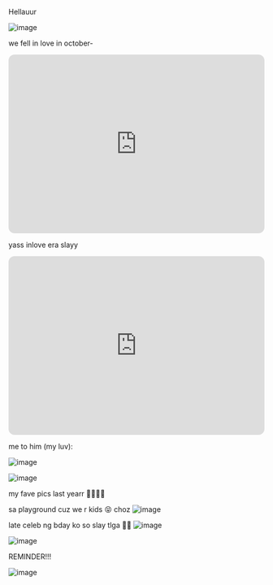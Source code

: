 Hellauur

![image](https://user-images.githubusercontent.com/122416527/212852989-7b09e778-857b-4183-87d3-fe6466a1fc9a.png)

we fell in love in october-
<iframe style="border-radius:12px" src="https://open.spotify.com/embed/track/6IPwKM3fUUzlElbvKw2sKl?utm_source=generator" width="100%" height="352" frameBorder="0" allowfullscreen="" allow="autoplay; clipboard-write; encrypted-media; fullscreen; picture-in-picture" loading="lazy"></iframe>


yass inlove era slayy

<iframe style="border-radius:12px" src="https://open.spotify.com/embed/playlist/0LyH1LzmjQeZk58PpUxcH1?utm_source=generator" width="100%" height="352" frameBorder="0" allowfullscreen="" allow="autoplay; clipboard-write; encrypted-media; fullscreen; picture-in-picture" loading="lazy"></iframe>

me to him (my luv): 

![image](https://user-images.githubusercontent.com/122416527/212857751-36acc8ea-bd21-4878-9a6c-a0aa2766e187.png)

![image](https://user-images.githubusercontent.com/122416527/212857898-2f0df0fd-49fd-42c1-a7b1-cfbc34fa7a86.png)




my fave pics last yearr 🥰🥰😍😍



sa playground cuz we r kids 😝 choz
![image](https://user-images.githubusercontent.com/122416527/212849860-2e328a0f-710f-455e-b66c-9ff9d0fa16fc.png)



late celeb ng bday ko so slay tlga 🥰🥰
![image](https://user-images.githubusercontent.com/122416527/212850545-61d961b3-b5ae-4c3a-a65b-5a4e09998106.png)

![image](https://user-images.githubusercontent.com/122416527/212850774-fcaa80bd-18a1-4b9a-a38f-054d3bc95ece.png)


REMINDER!!!

![image](https://user-images.githubusercontent.com/122416527/212858528-85338abc-605e-4d45-8d95-6aa180a89e56.png)

